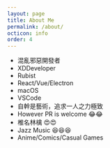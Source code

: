 ```yaml
---
layout: page
title: About Me
permalink: /about/
octicon: info
order: 4
---
```


* 混亂邪惡開發者
* XDDeveloper
* Rubist
* React/Vue/Electron
* macOS
* VSCode
* 自幹是藝術，追求一人之力極致
* However PR is welcome 😂😂
* 椎名林檎 😍😍
* Jazz Music 😆😆😆
* Anime/Comics/Casual Games
